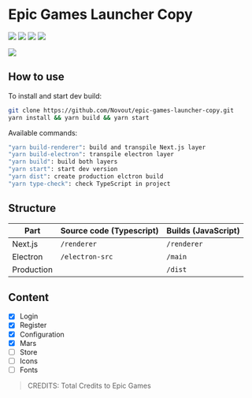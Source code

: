 # Epic Games Launcher Copy
![](https://img.shields.io/badge/Electron-6-green) ![](https://img.shields.io/badge/React-16.9-blue) ![](https://img.shields.io/badge/NextJS-9-purple) ![](https://img.shields.io/badge/Typescript-3.6-brightgreen)

![](https://i.imgur.com/HE6XAHI.png)
## How to use

To install and start dev build:

```bash
git clone https://github.com/Novout/epic-games-launcher-copy.git
yarn install && yarn build && yarn start
```
Available commands:
```bash
"yarn build-renderer": build and transpile Next.js layer
"yarn build-electron": transpile electron layer
"yarn build": build both layers
"yarn start": start dev version
"yarn dist": create production elctron build
"yarn type-check": check TypeScript in project
```

## Structure

| Part       | Source code (Typescript) | Builds (JavaScript) |
| ---------- | ------------------------ | ------------------- |
| Next.js    | `/renderer`              | `/renderer`         |
| Electron   | `/electron-src`          | `/main`             |
| Production |                          | `/dist`             |

## Content

- [x] Login
- [x] Register
- [x] Configuration
- [x] Mars
- [ ] Store
- [ ] Icons
- [ ] Fonts

 > CREDITS: Total Credits to Epic Games

